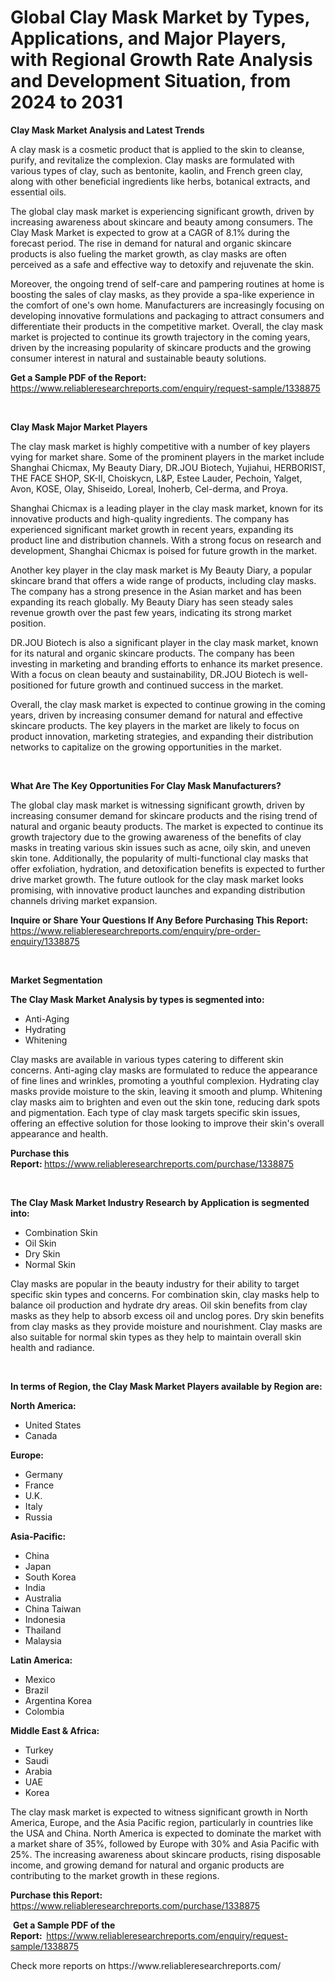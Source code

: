 <p><h1>Global Clay Mask Market by Types, Applications, and Major Players, with Regional Growth Rate Analysis and Development Situation, from 2024 to 2031</h1></p><p><strong>Clay Mask Market Analysis and Latest Trends</strong></p>
<p><p>A clay mask is a cosmetic product that is applied to the skin to cleanse, purify, and revitalize the complexion. Clay masks are formulated with various types of clay, such as bentonite, kaolin, and French green clay, along with other beneficial ingredients like herbs, botanical extracts, and essential oils.</p><p>The global clay mask market is experiencing significant growth, driven by increasing awareness about skincare and beauty among consumers. The Clay Mask Market is expected to grow at a CAGR of 8.1% during the forecast period. The rise in demand for natural and organic skincare products is also fueling the market growth, as clay masks are often perceived as a safe and effective way to detoxify and rejuvenate the skin.</p><p>Moreover, the ongoing trend of self-care and pampering routines at home is boosting the sales of clay masks, as they provide a spa-like experience in the comfort of one's own home. Manufacturers are increasingly focusing on developing innovative formulations and packaging to attract consumers and differentiate their products in the competitive market. Overall, the clay mask market is projected to continue its growth trajectory in the coming years, driven by the increasing popularity of skincare products and the growing consumer interest in natural and sustainable beauty solutions.</p></p>
<p><strong>Get a Sample PDF of the Report:&nbsp;</strong> <a href="https://www.reliableresearchreports.com/enquiry/request-sample/1338875">https://www.reliableresearchreports.com/enquiry/request-sample/1338875</a></p>
<p>&nbsp;</p>
<p><strong>Clay Mask Major Market Players</strong></p>
<p><p>The clay mask market is highly competitive with a number of key players vying for market share. Some of the prominent players in the market include Shanghai Chicmax, My Beauty Diary, DR.JOU Biotech, Yujiahui, HERBORIST, THE FACE SHOP, SK-II, Choiskycn, L&P, Estee Lauder, Pechoin, Yalget, Avon, KOSE, Olay, Shiseido, Loreal, Inoherb, Cel-derma, and Proya.</p><p>Shanghai Chicmax is a leading player in the clay mask market, known for its innovative products and high-quality ingredients. The company has experienced significant market growth in recent years, expanding its product line and distribution channels. With a strong focus on research and development, Shanghai Chicmax is poised for future growth in the market.</p><p>Another key player in the clay mask market is My Beauty Diary, a popular skincare brand that offers a wide range of products, including clay masks. The company has a strong presence in the Asian market and has been expanding its reach globally. My Beauty Diary has seen steady sales revenue growth over the past few years, indicating its strong market position.</p><p>DR.JOU Biotech is also a significant player in the clay mask market, known for its natural and organic skincare products. The company has been investing in marketing and branding efforts to enhance its market presence. With a focus on clean beauty and sustainability, DR.JOU Biotech is well-positioned for future growth and continued success in the market. </p><p>Overall, the clay mask market is expected to continue growing in the coming years, driven by increasing consumer demand for natural and effective skincare products. The key players in the market are likely to focus on product innovation, marketing strategies, and expanding their distribution networks to capitalize on the growing opportunities in the market.</p></p>
<p>&nbsp;</p>
<p><strong>What Are The Key Opportunities For Clay Mask Manufacturers?</strong></p>
<p><p>The global clay mask market is witnessing significant growth, driven by increasing consumer demand for skincare products and the rising trend of natural and organic beauty products. The market is expected to continue its growth trajectory due to the growing awareness of the benefits of clay masks in treating various skin issues such as acne, oily skin, and uneven skin tone. Additionally, the popularity of multi-functional clay masks that offer exfoliation, hydration, and detoxification benefits is expected to further drive market growth. The future outlook for the clay mask market looks promising, with innovative product launches and expanding distribution channels driving market expansion.</p></p>
<p><strong>Inquire or Share Your Questions If Any Before Purchasing This Report:</strong> <a href="https://www.reliableresearchreports.com/enquiry/pre-order-enquiry/1338875">https://www.reliableresearchreports.com/enquiry/pre-order-enquiry/1338875</a></p>
<p>&nbsp;</p>
<p><strong>Market Segmentation</strong></p>
<p><strong>The Clay Mask Market Analysis by types is segmented into:</strong></p>
<p><ul><li>Anti-Aging</li><li>Hydrating</li><li>Whitening</li></ul></p>
<p><p>Clay masks are available in various types catering to different skin concerns. Anti-aging clay masks are formulated to reduce the appearance of fine lines and wrinkles, promoting a youthful complexion. Hydrating clay masks provide moisture to the skin, leaving it smooth and plump. Whitening clay masks aim to brighten and even out the skin tone, reducing dark spots and pigmentation. Each type of clay mask targets specific skin issues, offering an effective solution for those looking to improve their skin's overall appearance and health.</p></p>
<p><strong>Purchase this Report:&nbsp;</strong><a href="https://www.reliableresearchreports.com/purchase/1338875">https://www.reliableresearchreports.com/purchase/1338875</a></p>
<p>&nbsp;</p>
<p><strong>The Clay Mask Market Industry Research by Application is segmented into:</strong></p>
<p><ul><li>Combination Skin</li><li>Oil Skin</li><li>Dry Skin</li><li>Normal Skin</li></ul></p>
<p><p>Clay masks are popular in the beauty industry for their ability to target specific skin types and concerns. For combination skin, clay masks help to balance oil production and hydrate dry areas. Oil skin benefits from clay masks as they help to absorb excess oil and unclog pores. Dry skin benefits from clay masks as they provide moisture and nourishment. Clay masks are also suitable for normal skin types as they help to maintain overall skin health and radiance.</p></p>
<p>&nbsp;</p>
<p><strong>In terms of Region, the Clay Mask Market Players available by Region are:</strong></p>
<p>
    <p> <strong> North America: </strong>
        <ul>
            <li>United States</li>
            <li>Canada</li>
        </ul>
        </p> 
    <p> <strong> Europe: </strong>
        <ul>
            <li>Germany</li>
            <li>France</li>
            <li>U.K.</li>
            <li>Italy</li>
            <li>Russia</li>
        </ul>
        </p> 
    <p> <strong> Asia-Pacific: </strong>
        <ul>
            <li>China</li>
            <li>Japan</li>
            <li>South Korea</li>
            <li>India</li>
            <li>Australia</li>
            <li>China Taiwan</li>
            <li>Indonesia</li>
            <li>Thailand</li>
            <li>Malaysia</li>
        </ul>
        </p> 
    <p> <strong> Latin America: </strong>
        <ul>
            <li>Mexico</li>
            <li>Brazil</li>
            <li>Argentina Korea</li>
            <li>Colombia</li>
        </ul>
        </p> 
    <p> <strong> Middle East & Africa: </strong>
        <ul>
            <li>Turkey</li>
            <li>Saudi</li>
            <li>Arabia</li>
            <li>UAE</li>
            <li>Korea</li>
        </ul>
    </p>
    </p>
<p><p>The clay mask market is expected to witness significant growth in North America, Europe, and the Asia Pacific region, particularly in countries like the USA and China. North America is expected to dominate the market with a market share of 35%, followed by Europe with 30% and Asia Pacific with 25%. The increasing awareness about skincare products, rising disposable income, and growing demand for natural and organic products are contributing to the market growth in these regions.</p></p>
<p><strong>Purchase this Report: </strong><a href="https://www.reliableresearchreports.com/purchase/1338875">https://www.reliableresearchreports.com/purchase/1338875</a></p>
<p>&nbsp;<strong>Get a Sample PDF of the Report:&nbsp;&nbsp;</strong><a href="https://www.reliableresearchreports.com/enquiry/request-sample/1338875">https://www.reliableresearchreports.com/enquiry/request-sample/1338875</a></p>
<p><strong></strong></p>
<p>Check more reports on https://www.reliableresearchreports.com/</p>